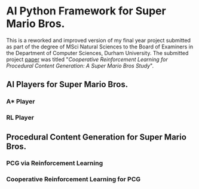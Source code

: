 # AI Python Framework for Super Mario Bros.
This is a reworked and improved version of my final year project submitted as part of the degree of MSci Natural Sciences to the Board of Examiners in the Department of Computer Sciences, Durham University. The submitted project [paper](https://github.com/alex-gdv/Mario-AI-Python-Framework/blob/main/project-paper.pdf) was titled "*Cooperative Reinforcement Learning for Procedural Content Generation: A Super Mario Bros Study*".
## AI Players for Super Mario Bros.
### A* Player
### RL Player
## Procedural Content Generation for Super Mario Bros.
### PCG via Reinforcement Learning
### Cooperative Reinforcement Learning for PCG
